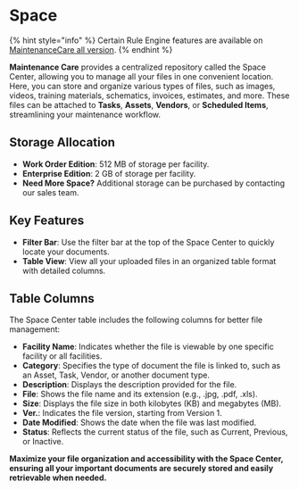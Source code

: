 # Space

{% hint style="info" %}
Certain Rule Engine features are available on [MaintenanceCare all version](https://www.maintenancecare.com/cmms-features/pricing).
{% endhint %}

**Maintenance Care** provides a centralized repository called the Space Center, allowing you to manage all your files in one convenient location. Here, you can store and organize various types of files, such as images, videos, training materials, schematics, invoices, estimates, and more. These files can be attached to **Tasks**, **Assets**, **Vendors**, or **Scheduled Items**, streamlining your maintenance workflow.

## **Storage Allocation**

* **Work Order Edition**: 512 MB of storage per facility.
* **Enterprise Edition**: 2 GB of storage per facility.
* **Need More Space?** Additional storage can be purchased by contacting our sales team.

## **Key Features**

* **Filter Bar**: Use the filter bar at the top of the Space Center to quickly locate your documents.
* **Table View**: View all your uploaded files in an organized table format with detailed columns.

## **Table Columns**

The Space Center table includes the following columns for better file management:

* **Facility Name**: Indicates whether the file is viewable by one specific facility or all facilities.
* **Category**: Specifies the type of document the file is linked to, such as an Asset, Task, Vendor, or another document type.
* **Description**: Displays the description provided for the file.
* **File**: Shows the file name and its extension (e.g., .jpg, .pdf, .xls).
* **Size**: Displays the file size in both kilobytes (KB) and megabytes (MB).
* **Ver.**: Indicates the file version, starting from Version 1.
* **Date Modified**: Shows the date when the file was last modified.
* **Status**: Reflects the current status of the file, such as Current, Previous, or Inactive.

**Maximize your file organization and accessibility with the Space Center, ensuring all your important documents are securely stored and easily retrievable when needed.**
